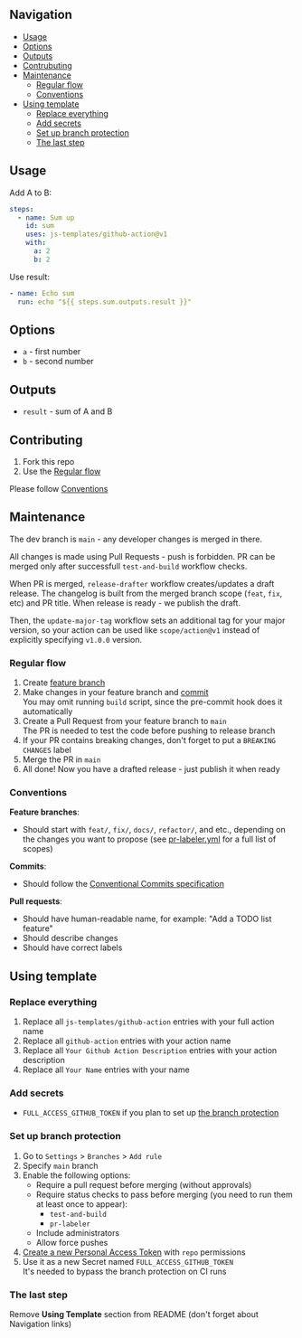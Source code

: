 ## Navigation

- [Usage](#usage)
- [Options](#options)
- [Outputs](#outputs)
- [Contrubuting](#contributing)
- [Maintenance](#maintenance)
  - [Regular flow](#regular-flow)
  - [Conventions](#conventions)
- [Using template](#using-template)
  - [Replace everything](#replace-everything)
  - [Add secrets](#add-secrets)
  - [Set up branch protection](#set-up-branch-protection)
  - [The last step](#the-last-step)

## Usage

Add A to B:

```yml
steps:
  - name: Sum up
    id: sum
    uses: js-templates/github-action@v1
    with:
      a: 2
      b: 2
```

Use result:

```yml
- name: Echo sum
  run: echo "${{ steps.sum.outputs.result }}"
```

## Options

- `a` - first number
- `b` - second number

## Outputs

- `result` - sum of A and B

## Contributing

1. Fork this repo
2. Use the [Regular flow](#regular-flow)

Please follow [Conventions](#conventions)

## Maintenance

The dev branch is `main` - any developer changes is merged in there.

All changes is made using Pull Requests - push is forbidden. PR can be merged only after successfull `test-and-build` workflow checks.

When PR is merged, `release-drafter` workflow creates/updates a draft release. The changelog is built from the merged branch scope (`feat`, `fix`, etc) and PR title. When release is ready - we publish the draft.

Then, the `update-major-tag` workflow sets an additional tag for your major version, so your action can be used like `scope/action@v1` instead of explicitly specifying `v1.0.0` version.

### Regular flow

1. Create [feature branch](#conventions)
2. Make changes in your feature branch and [commit](#conventions)  
   You may omit running `build` script, since the pre-commit hook does it automatically
3. Create a Pull Request from your feature branch to `main`  
   The PR is needed to test the code before pushing to release branch
4. If your PR contains breaking changes, don't forget to put a `BREAKING CHANGES` label
5. Merge the PR in `main`
6. All done! Now you have a drafted release - just publish it when ready

### Conventions

**Feature branches**:
- Should start with `feat/`, `fix/`, `docs/`, `refactor/`, and etc., depending on the changes you want to propose (see [pr-labeler.yml](./.github/pr-labeler.yml) for a full list of scopes)

**Commits**:
- Should follow the [Conventional Commits specification](https://www.conventionalcommits.org)

**Pull requests**:
- Should have human-readable name, for example: "Add a TODO list feature"
- Should describe changes
- Should have correct labels

## Using template

### Replace everything

1. Replace all `js-templates/github-action` entries with your full action name
2. Replace all `github-action` entries with your action name
3. Replace all `Your Github Action Description` entries with your action description
4. Replace all `Your Name` entries with your name

### Add secrets

- `FULL_ACCESS_GITHUB_TOKEN` if you plan to set up [the branch protection](#add-branch-protection)

### Set up branch protection

1. Go to `Settings` > `Branches` > `Add rule`
2. Specify `main` branch
3. Enable the following options:
   - Require a pull request before merging (without approvals)
   - Require status checks to pass before merging (you need to run them at least once to appear):
     - `test-and-build`
     - `pr-labeler`
   - Include administrators
   - Allow force pushes
4. [Create a new Personal Access Token](https://github.com/settings/tokens/new) with `repo` permissions
5. Use it as a new Secret named `FULL_ACCESS_GITHUB_TOKEN`  
   It's needed to bypass the branch protection on CI runs

### The last step

Remove **Using Template** section from README (don't forget about Navigation links)

